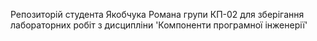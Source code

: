 Репозиторій студента Якобчука Романа групи КП-02 для зберігання лабораторних робіт з дисципліни 'Компоненти програмної інженерії'
